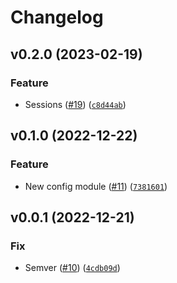 # Changelog

<!--next-version-placeholder-->

## v0.2.0 (2023-02-19)
### Feature
* Sessions ([#19](https://github.com/karldreher/cfpages-prune/issues/19)) ([`c8d44ab`](https://github.com/karldreher/cfpages-prune/commit/c8d44abdf65de7c32ba29b57479d8567ded2fd85))

## v0.1.0 (2022-12-22)
### Feature
* New config module ([#11](https://github.com/karldreher/cloudflare-pages-delete-revisions/issues/11)) ([`7381601`](https://github.com/karldreher/cloudflare-pages-delete-revisions/commit/73816017e0cb2d0b599e8afc9e3b7a2fa1bc9e97))

## v0.0.1 (2022-12-21)
### Fix
* Semver ([#10](https://github.com/karldreher/cfpages-prune/issues/10)) ([`4cdb09d`](https://github.com/karldreher/cfpages-prune/commit/4cdb09d7ca6bf233386e22b25ca92bea69f32a2f))
